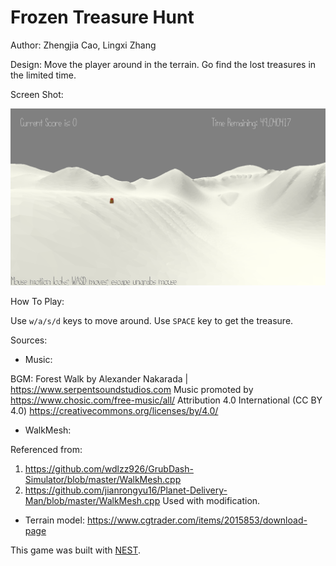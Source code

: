 # Frozen Treasure Hunt

Author: Zhengjia Cao, Lingxi Zhang

Design: Move the player around in the terrain. Go find the lost treasures in the limited time.

Screen Shot:

![Screen Shot](screenshot.png)

How To Play:

Use `w/a/s/d` keys to move around. Use `SPACE` key to get the treasure.

Sources:
- Music:

BGM:
Forest Walk by Alexander Nakarada | https://www.serpentsoundstudios.com
Music promoted by https://www.chosic.com/free-music/all/
Attribution 4.0 International (CC BY 4.0)
https://creativecommons.org/licenses/by/4.0/

- WalkMesh: 

Referenced from: 
1. https://github.com/wdlzz926/GrubDash-Simulator/blob/master/WalkMesh.cpp
2. https://github.com/jianrongyu16/Planet-Delivery-Man/blob/master/WalkMesh.cpp
Used with modification.

- Terrain model: 
https://www.cgtrader.com/items/2015853/download-page

This game was built with [NEST](NEST.md).


